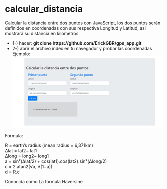# calcular_distancia
Calcular la distancia entre dos puntos con JavaScript, los dos puntos serán definidos en coordenadas con sus respectiva Longitud y Latitud, asi mostrará su distancia en kilometros

<ul>
<li>
  1-) hacer: <b> git clone https://github.com/ErickGBR/gps_app.git</b>
</li>
<li>
  2-) abrir el archivo index en tu navegador y probar las coordenadas
</li>
  Ejemplo:
  <img src="https://github.com/ErickGBR/calcular_distancia/blob/master/example.jpg">
</ul>

Formula:<br>

R = earth’s radius (mean radius = 6,371km)<br>
Δlat = lat2− lat1<br>
Δlong = long2− long1<br>
a = sin²(Δlat/2) + cos(lat1).cos(lat2).sin²(Δlong/2)<br>
c = 2.atan2(√a, √(1−a))<br>
d = R.c<br>

Conocida como La formula Haversine


